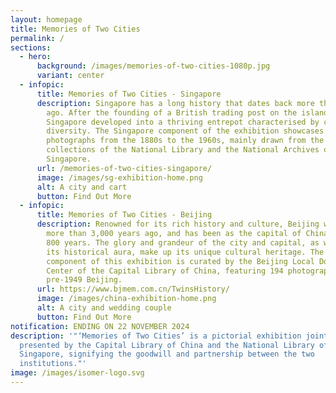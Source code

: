 ```yaml
---
layout: homepage
title: Memories of Two Cities
permalink: /
sections:
  - hero:
      background: /images/memories-of-two-cities-1080p.jpg
      variant: center
  - infopic:
      title: Memories of Two Cities - Singapore
      description: Singapore has a long history that dates back more than 700 years
        ago. After the founding of a British trading post on the island in 1819,
        Singapore developed into a thriving entrepot characterised by cultural
        diversity. The Singapore component of the exhibition showcases 173
        photographs from the 1880s to the 1960s, mainly drawn from the
        collections of the National Library and the National Archives of
        Singapore.
      url: /memories-of-two-cities-singapore/
      image: /images/sg-exhibition-home.png
      alt: A city and cart
      button: Find Out More
  - infopic:
      title: Memories of Two Cities - Beijing
      description: Renowned for its rich history and culture, Beijing was established
        more than 3,000 years ago, and has been as the capital of China for over
        800 years. The glory and grandeur of the city and capital, as well as
        its historical aura, make up its unique cultural heritage. The Beijing
        component of this exhibition is curated by the Beijing Local Document
        Center of the Capital Library of China, featuring 194 photographs of
        pre-1949 Beijing.
      url: https://www.bjmem.com.cn/TwinsHistory/
      image: /images/china-exhibition-home.png
      alt: A city and wedding couple
      button: Find Out More
notification: ENDING ON 22 NOVEMBER 2024
description: '"‘Memories of Two Cities’ is a pictorial exhibition jointly
  presented by the Capital Library of China and the National Library of
  Singapore, signifying the goodwill and partnership between the two
  institutions."'
image: /images/isomer-logo.svg
---
```

